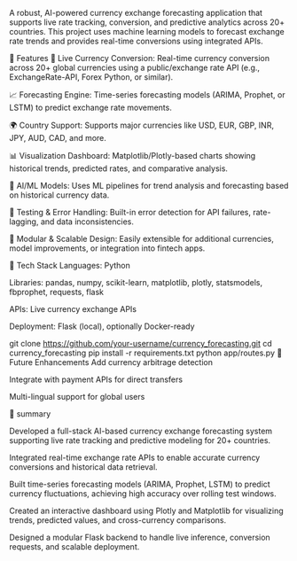 A robust, AI-powered currency exchange forecasting application that supports live rate tracking, conversion, and predictive analytics across 20+ countries. This project uses machine learning models to forecast exchange rate trends and provides real-time conversions using integrated APIs.

🔧 Features
🔁 Live Currency Conversion: Real-time currency conversion across 20+ global currencies using a public/exchange rate API (e.g., ExchangeRate-API, Forex Python, or similar).

📈 Forecasting Engine: Time-series forecasting models (ARIMA, Prophet, or LSTM) to predict exchange rate movements.

🌍 Country Support: Supports major currencies like USD, EUR, GBP, INR, JPY, AUD, CAD, and more.

📊 Visualization Dashboard: Matplotlib/Plotly-based charts showing historical trends, predicted rates, and comparative analysis.

🧠 AI/ML Models: Uses ML pipelines for trend analysis and forecasting based on historical currency data.

🧪 Testing & Error Handling: Built-in error detection for API failures, rate-lagging, and data inconsistencies.

🚀 Modular & Scalable Design: Easily extensible for additional currencies, model improvements, or integration into fintech apps.

🧠 Tech Stack
Languages: Python

Libraries: pandas, numpy, scikit-learn, matplotlib, plotly, statsmodels, fbprophet, requests, flask

APIs: Live currency exchange APIs

Deployment: Flask (local), optionally Docker-ready


git clone https://github.com/your-username/currency_forecasting.git
cd currency_forecasting
pip install -r requirements.txt
python app/routes.py
📌 Future Enhancements
Add currency arbitrage detection

Integrate with payment APIs for direct transfers

Multi-lingual support for global users

📌 summary

Developed a full-stack AI-based currency exchange forecasting system supporting live rate tracking and predictive modeling for 20+ countries.

Integrated real-time exchange rate APIs to enable accurate currency conversions and historical data retrieval.

Built time-series forecasting models (ARIMA, Prophet, LSTM) to predict currency fluctuations, achieving high accuracy over rolling test windows.

Created an interactive dashboard using Plotly and Matplotlib for visualizing trends, predicted values, and cross-currency comparisons.

Designed a modular Flask backend to handle live inference, conversion requests, and scalable deployment.
